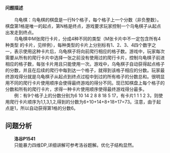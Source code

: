 #### 问题描述
&emsp;&emsp;乌龟棋：乌龟棋的棋盘是一行N个格子，每个格子上一个分数（非负整数）。棋盘第1格是唯一的起点，第N格是终点，游戏要求玩家控制一个乌龟棋子从起点出发走到终点。 </br>
&emsp;&emsp;乌龟棋中M张爬行卡片，分成4种不同的类型（M张卡片中不一定包含所有4种类型 的卡片，见样例），每种类型的卡片上分别标有1、2、3、4四个数字之一，表示使用这种卡片后，乌龟棋子将向前爬行相应的格子数。游戏中，玩家每次需要从所有的爬行卡片中选择一张之前没有使用过的爬行卡片，控制乌龟棋子前进相应的格子数，每张卡片用且只能使用一次。游戏中，乌龟棋子自动获得起点格子的分数，并且在后续的爬行中每到达一个格子，就得到该格子相应的分数。玩家最终游戏得分就是乌龟棋子从起点到终点过程中到过的所有格子的分数总和。很明显用不同的爬行卡片使用顺序会使得最终游戏的得分不同。现已知棋盘上每个格子的分数和所有的爬行卡片，求得一种卡片使用顺序使得最终游戏得分最多。</br>
&emsp;&emsp;例：有9个格子上的分数分别为6 10 14 2 8 8 18 5 17，有卡片1 1 1 2 3，则使用爬行卡片顺序为1,1,3,1,2,得到的分数为6+10+14+8+18+17=73。注意，由于起点是1，所以自动获得第1格的分数6。
## 问题分析
&emsp;&emsp;**洛谷P1541**</br>
&emsp;&emsp;只能暴力四维DP,详细讲解可参考洛谷题解。优化子结构显然。